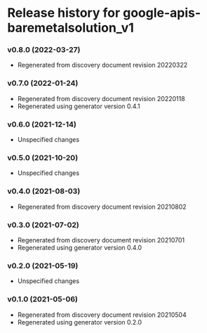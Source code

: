 # Release history for google-apis-baremetalsolution_v1

### v0.8.0 (2022-03-27)

* Regenerated from discovery document revision 20220322

### v0.7.0 (2022-01-24)

* Regenerated from discovery document revision 20220118
* Regenerated using generator version 0.4.1

### v0.6.0 (2021-12-14)

* Unspecified changes

### v0.5.0 (2021-10-20)

* Unspecified changes

### v0.4.0 (2021-08-03)

* Regenerated from discovery document revision 20210802

### v0.3.0 (2021-07-02)

* Regenerated from discovery document revision 20210701
* Regenerated using generator version 0.4.0

### v0.2.0 (2021-05-19)

* Unspecified changes

### v0.1.0 (2021-05-06)

* Regenerated from discovery document revision 20210504
* Regenerated using generator version 0.2.0

